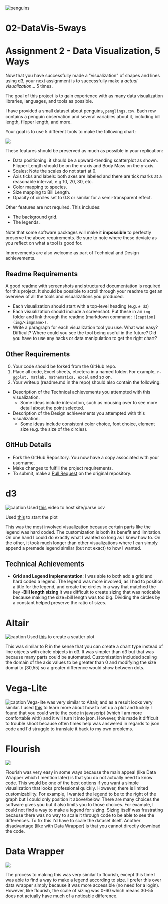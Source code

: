 
![penguins](https://github.com/cs4804-24c/a2-DataVis-5Ways/assets/412089/accc5680-3c77-4d29-9502-d3ff8cd922af)

# 02-DataVis-5ways

Assignment 2 - Data Visualization, 5 Ways  
===

Now that you have successfully made a "visualization" of shapes and lines using d3, your next assignment is to successfully make a *actual visualization*... 5 times. 

The goal of this project is to gain experience with as many data visualization libraries, languages, and tools as possible.

I have provided a small dataset about penguins, `penglings.csv`.
Each row contains a penguin observation and several variables about it, including bill length, flipper length, and more.

Your goal is to use 5 different tools to make the following chart:

![](img/ggplot2.png)

These features should be preserved as much as possible in your replication:

- Data positioning: it should be a upward-trending scatterplot as shown.  Flipper Length should be on the x-axis and Body Mass on the y-axis.
- Scales: Note the scales do not start at 0.
- Axis ticks and labels: both axes are labeled and there are tick marks at a reasonable interval, e.g 10, 20, 30, etc.
- Color mapping to species.
- Size mapping to Bill Length.
- Opacity of circles set to 0.8 or similar for a semi-transparent effect.

Other features are not required. This includes:

- The background grid.
- The legends.

Note that some software packages will make it **impossible** to perfectly preserve the above requirements. 
Be sure to note where these deviate as you reflect on what a tool is good for.

Improvements are also welcome as part of Technical and Design achievements.

Readme Requirements
---

A good readme with screenshots and structured documentation is required for this project. 
It should be possible to scroll through your readme to get an overview of all the tools and visualizations you produced.

- Each visualization should start with a top-level heading (e.g. `# d3`)
- Each visualization should include a screenshot. Put these in an `img` folder and link through the readme (markdown command: `![caption](img/<imgname>)`.
- Write a paragraph for each visualization tool you use. What was easy? Difficult? Where could you see the tool being useful in the future? Did you have to use any hacks or data manipulation to get the right chart?

Other Requirements
---

0. Your code should be forked from the GitHub repo.
1. Place all code, Excel sheets, etcetera in a named folder. For example, `r-ggplot, matlab, mathematica, excel` and so on.
2. Your writeup (readme.md in the repo) should also contain the following:

- Description of the Technical achievements you attempted with this visualization.
  - Some ideas include interaction, such as mousing over to see more detail about the point selected.
- Description of the Design achievements you attempted with this visualization.
  - Some ideas include consistent color choice, font choice, element size (e.g. the size of the circles).

GitHub Details
---

- Fork the GitHub Repository. You now have a copy associated with your username.
- Make changes to fulfill the project requirements. 
- To submit, make a [Pull Request](https://help.github.com/articles/using-pull-requests/) on the original repository.


# d3
![caption](img/d3vis.png)
Used [this](https://www.youtube.com/watch?v=X2_apg4CIRA) video to host site/parse csv

Used [this](https://www.youtube.com/watch?v=M2s2jowLkUo) to start the plot

This was the most involved visualization because certain parts like the legend was hard coded. The customization is both its benefit and limitation. On one hand I could do exactly what I wanted so long as I knew how to. On the other, it took much longer than other visualizations where I can simply append a premade legend similar (but not exact) to how I wanted.
## Technical Achievements
- **Grid and Legend Implementation**: I was able to both add a grid and hard coded a legend. The legend was more involved, as I had to position a title for the legend, and create the circles in a way that matched the key
-**Bill length sizing** It was difficult to create sizing that was noticable because making the size=bill length was too big. Dividing the circles by a constant helped preserve the ratio of sizes.

# Altair
![caption](img/altairvis.png)
Used [this](https://altair-viz.github.io/gallery/scatter_tooltips.html) to create a scatter plot

This was similar to R in the sense that you can create a chart type instead of line objects with circle objects in d3. It was simpler than d3 but that was because many parts could be automated. Customization included scaling the domain of the axis values to be greater than 0 and modifying the size domai to [30,55] so a greater difference would show between dots.
# Vega-Lite
![caption](img/vegavis.png)
Vega-lite was very similar to  Altair, and as a result looks very similar. I used [this](https://observablehq.com/@uwdata/introduction-to-vega-lite) to learn more about how to set up a plot and luckily I found that you could write the code in javascript (which I am more comfortable with) and it will turn it into json. However, this made it difficult to trouble shoot because often times help was answered in regards to json code and I'd struggle to translate it back to my own problems.
# Flourish
![](img/Flourish.png)

Flourish was very easy in some ways because the main appeal (like Data Wrapper which I mention later) is that you do not actually need to know code. This would be one of the best options if you want a simple visualization that looks professional quickly. However, there is limited customizability. For example, I wanted the legend to be to the right of the graph but I could only position it above/below. There are many choices the software gives you but it also limits you to those choices. For example, I could not find a way to make a legend for sizing. Sizing itself was frustrating because there was no way to scale it through code to be able to see the differences. To fix this I'd have to scale the dataset itself. Another disadvantage (like with Data Wrapper) is that you cannot directly download the code.

# Data Wrapper
![](img/dwVis.png)


The process to making this was very similar to flourish, except this time I was able to find a way to make a legend according to size. I prefer this over data wrapper simply because it was more accessible (no need for a login). However, like flourish, the scale of sizing was 0-60 which means 30-55 does not actually have much of a noticable difference. 

